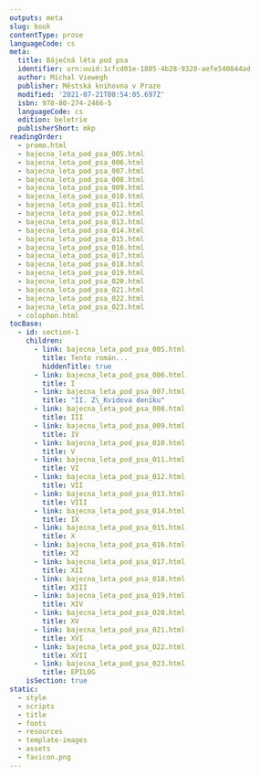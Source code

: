 ```yaml
---
outputs: meta
slug: book
contentType: prose
languageCode: cs
meta:
  title: Báječná léta pod psa
  identifier: urn:uuid:1cfcd01e-1805-4b28-9320-aefe540844ad
  author: Michal Viewegh
  publisher: Městská knihovna v Praze
  modified: '2021-07-21T08:54:05.697Z'
  isbn: 978-80-274-2466-5
  languageCode: cs
  edition: beletrie
  publisherShort: mkp
readingOrder:
  - promo.html
  - bajecna_leta_pod_psa_005.html
  - bajecna_leta_pod_psa_006.html
  - bajecna_leta_pod_psa_007.html
  - bajecna_leta_pod_psa_008.html
  - bajecna_leta_pod_psa_009.html
  - bajecna_leta_pod_psa_010.html
  - bajecna_leta_pod_psa_011.html
  - bajecna_leta_pod_psa_012.html
  - bajecna_leta_pod_psa_013.html
  - bajecna_leta_pod_psa_014.html
  - bajecna_leta_pod_psa_015.html
  - bajecna_leta_pod_psa_016.html
  - bajecna_leta_pod_psa_017.html
  - bajecna_leta_pod_psa_018.html
  - bajecna_leta_pod_psa_019.html
  - bajecna_leta_pod_psa_020.html
  - bajecna_leta_pod_psa_021.html
  - bajecna_leta_pod_psa_022.html
  - bajecna_leta_pod_psa_023.html
  - colophon.html
tocBase:
  - id: section-1
    children:
      - link: bajecna_leta_pod_psa_005.html
        title: Tento román...
        hiddenTitle: true
      - link: bajecna_leta_pod_psa_006.html
        title: I
      - link: bajecna_leta_pod_psa_007.html
        title: "II. Z\_Kvidova deníku"
      - link: bajecna_leta_pod_psa_008.html
        title: III
      - link: bajecna_leta_pod_psa_009.html
        title: IV
      - link: bajecna_leta_pod_psa_010.html
        title: V
      - link: bajecna_leta_pod_psa_011.html
        title: VI
      - link: bajecna_leta_pod_psa_012.html
        title: VII
      - link: bajecna_leta_pod_psa_013.html
        title: VIII
      - link: bajecna_leta_pod_psa_014.html
        title: IX
      - link: bajecna_leta_pod_psa_015.html
        title: X
      - link: bajecna_leta_pod_psa_016.html
        title: XI
      - link: bajecna_leta_pod_psa_017.html
        title: XII
      - link: bajecna_leta_pod_psa_018.html
        title: XIII
      - link: bajecna_leta_pod_psa_019.html
        title: XIV
      - link: bajecna_leta_pod_psa_020.html
        title: XV
      - link: bajecna_leta_pod_psa_021.html
        title: XVI
      - link: bajecna_leta_pod_psa_022.html
        title: XVII
      - link: bajecna_leta_pod_psa_023.html
        title: EPILOG
    isSection: true
static:
  - style
  - scripts
  - title
  - fonts
  - resources
  - template-images
  - assets
  - favicon.png
---
```

